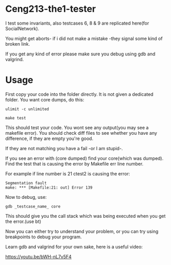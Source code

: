 # Ceng213-the1-tester
I test some invariants, also testcases 6, 8 &amp; 9 are replicated here(for SocialNetwork).

You might get aborts- if i did not make a mistake -they signal some kind of broken link.

If you get any kind of error please make sure you debug using gdb and valgrind.

# Usage
First copy your code into the folder directly. It is not given a dedicated folder.
You want core dumps, do this:
```shell
ulimit -c unlimited
```

```shell
make test
```

This should test your code. You wont see any output(you may see a makefile error). You should check diff files to see whether you have any difference, if they are empty you're good.

If they are not matching you have a fail -or I am stupid-. 

If you see an error with (core dumped) find your core(which was dumped). Find the test that is causing the error by Makefile err line number.

For example if line number is 21 ctest2 is causing the error:
```shell
Segmentation fault
make: *** [Makefile:21: out] Error 139
```

Now to debug, use:

```shell
gdb _testcase_name_ core
```

This should give you the call stack which was being executed when you get the error.(use bt)

Now you can either try to understand your problem, or you can try using breakpoints to debug your program.

Learn gdb and valgrind for your own sake, here is a useful video:

https://youtu.be/bWH-nL7v5F4
